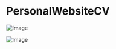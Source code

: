 # PersonalWebsiteCV

![Image](https://github.com/user-attachments/assets/9a14024a-eb21-41f3-8a7a-e3f78e3706ed)

![Image](https://github.com/user-attachments/assets/601e31b0-e61e-4486-8987-f43d1e37b1f9)

